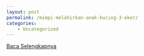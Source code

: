 ```yaml
---
layout: post
permalink: /mimpi-melahirkan-anak-kucing-3-ekor/
categories:
    - Uncategorized
---
```


[Baca Selengkapnya](/10)
